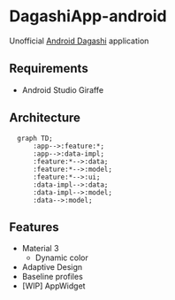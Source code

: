 # DagashiApp-android

Unofficial [Android Dagashi](https://androiddagashi.github.io/) application

## Requirements
- Android Studio Giraffe


## Architecture

```mermaid
  graph TD;
      :app-->:feature:*;
      :app-->:data-impl;
      :feature:*-->:data;
      :feature:*-->:model;
      :feature:*-->:ui;
      :data-impl-->:data;
      :data-impl-->:model;
      :data-->:model;
```

## Features

- Material 3
  - Dynamic color
- Adaptive Design
- Baseline profiles
- [WIP] AppWidget
